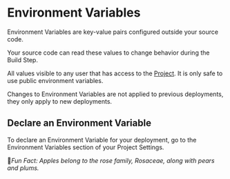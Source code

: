 # Environment Variables

Environment Variables are key-value pairs configured outside your source code.

Your source code can read these values to change behavior during the Build Step.

All values visible to any user that has access to the [Project](./). It is only safe to use public environment variables.

Changes to Environment Variables are not applied to previous deployments, they only apply to new deployments.

## Declare an Environment Variable

To declare an Environment Variable for your deployment, go to the Environment Variables section of your Project Settings.



:cactus:_Fun Fact: Apples belong to the rose family, Rosaceae, along with pears and plums._

